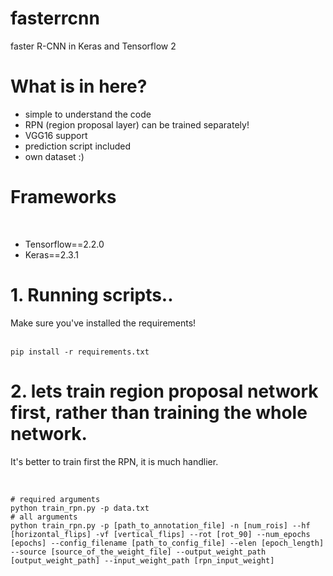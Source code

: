 # fasterrcnn
faster R-CNN in Keras and Tensorflow 2<br>
<h1>What is in here?</h1>
<ul>
  <li>simple to understand the code</li>
  <li>RPN (region proposal layer) can be trained separately!</li>
  <li>VGG16 support</li>
  <li>prediction script included</li>
  <li>own dataset :)</li>
</ul>

<h1>Frameworks</h1><br>
<ul>
  <li>Tensorflow==2.2.0</li>
  <li>Keras==2.3.1</li>
</ul>

<h1>1. Running scripts..</h1>
Make sure you've installed the requirements!<br><br>
<pre>
<code>pip install -r requirements.txt</code>
</pre>

<h1>2. lets train region proposal network first, rather than training the whole network.</h1>
It's better to train first the RPN, it is much handlier.<br><br>
<pre>
<code>
# required arguments
python train_rpn.py -p data.txt
# all arguments
python train_rpn.py -p [path_to_annotation_file] -n [num_rois] --hf [horizontal_flips] -vf [vertical_flips] --rot [rot_90] --num_epochs [epochs] --config_filename [path_to_config_file] --elen [epoch_length] --source [source_of_the_weight_file] --output_weight_path [output_weight_path] --input_weight_path [rpn_input_weight]
</code>
</pre>

